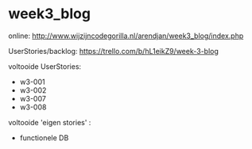 # week3_blog

online: http://www.wijzijncodegorilla.nl/arendjan/week3_blog/index.php

UserStories/backlog: https://trello.com/b/hL1eikZ9/week-3-blog

voltooide UserStories:
- w3-001
- w3-002
- w3-007
- w3-008

voltooide 'eigen stories' :
- functionele DB
